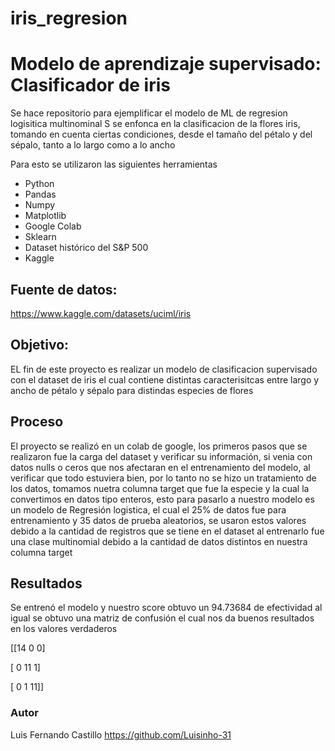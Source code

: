 # iris_regresion
# Modelo de aprendizaje supervisado: Clasificador de iris

Se hace repositorio para ejemplificar el modelo de ML de regresion logisitica multinominal
S se enfonca en la clasificacion de la flores iris,
tomando en cuenta ciertas condiciones, desde el tamaño del pétalo y del sépalo, tanto a lo largo como a lo ancho

Para esto se utilizaron las siguientes herramientas
- Python 
- Pandas
- Numpy
- Matplotlib
- Google Colab
- Sklearn
- Dataset histórico del S&P 500
- Kaggle

## Fuente de datos:
https://www.kaggle.com/datasets/uciml/iris

## Objetivo:
EL fin de este proyecto es realizar un modelo de clasificacion supervisado con el dataset
de iris el cual contiene distintas caracterisitcas entre largo y ancho de pétalo y sépalo para distindas especies de flores

## Proceso

El proyecto se realizó en un colab de google, los primeros pasos que se realizaron fue la carga del dataset y verificar su información, si venia con datos nulls o ceros que nos afectaran
en el entrenamiento del modelo, al verificar que todo estuviera bien, por lo tanto no se hizo un tratamiento de los datos, 
tomamos nuetra columna target que fue la especie y la cual la convertimos en datos tipo enteros, esto para pasarlo a nuestro modelo
es un modelo de Regresión logistica, el cual el 25% de datos fue para entrenamiento y 35 datos de prueba aleatorios, 
se usaron estos valores debido a la cantidad de registros que se tiene en el dataset
al entrenarlo fue una clase multinomial debido a la cantidad de datos distintos en nuestra columna target

## Resultados
Se entrenó el modelo y nuestro score obtuvo un 94.73684 de efectividad
al igual se obtuvo una matriz de confusión el cual nos da buenos resultados en los valores verdaderos 

[[14  0  0]

 [ 0 11  1]

 [ 0  1 11]]

 ### Autor
 Luis Fernando Castillo
 https://github.com/Luisinho-31
 
 
   




